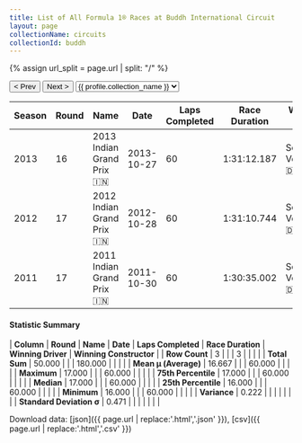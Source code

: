 ```yaml
---
title: List of All Formula 1® Races at Buddh International Circuit
layout: page
collectionName: circuits
collectionId: buddh
---
```


{% assign url_split = page.url | split: "/" %}
<div id="collection-navigation">
<button onclick="selector.options[selector.selectedIndex-1].value && (window.location = selector.options[selector.selectedIndex-1].value);">&lt; Prev</button>
<button onclick="selector.options[selector.selectedIndex+1].value && (window.location = selector.options[selector.selectedIndex+1].value);">Next &gt;</button>
<select id="selector" onchange="this.options[this.selectedIndex].value && (window.location = this.options[this.selectedIndex].value);">
  {% for collectionId in site.data[page.collectionName].refs %}
    {% if collectionId == page.collectionId %}
      {% assign selected = "selected" %}
    {% else %}
      {% assign selected = "" %}
    {% endif %}
    {% assign profile = site.data[page.collectionName][collectionId].profile %}
    <option value="/f1/{{ page.collectionName }}/{{ collectionId }}/{{ url_split[4] }}" {{ selected }}>{{ profile.collection_name }}</option>
  {% endfor %}
</select>
</div>

| Season | Round | Name | Date | Laps Completed | Race Duration | Winning Driver | Winning Constructor |
|--|--|--|--|--|--|--|--|
| 2013 | 16 | 2013 Indian Grand Prix 🇮🇳 | 2013-10-27 | 60 | 1:31:12.187 | Sebastian Vettel 🇩🇪 | Red Bull 🇦🇹 |
| 2012 | 17 | 2012 Indian Grand Prix 🇮🇳 | 2012-10-28 | 60 | 1:31:10.744 | Sebastian Vettel 🇩🇪 | Red Bull 🇦🇹 |
| 2011 | 17 | 2011 Indian Grand Prix 🇮🇳 | 2011-10-30 | 60 | 1:30:35.002 | Sebastian Vettel 🇩🇪 | Red Bull 🇦🇹 |

#### Statistic Summary

| **Column** | **Round** | **Name** | **Date** | **Laps Completed** | **Race Duration** | **Winning Driver** | **Winning Constructor** |
| **Row Count** | 3 |  |  | 3 |  |  |  |
| **Total Sum** | 50.000 |  |  | 180.000 |  |  |  |
| **Mean μ (Average)** | 16.667 |  |  | 60.000 |  |  |  |
| **Maximum** | 17.000 |  |  | 60.000 |  |  |  |
| **75th Percentile** | 17.000 |  |  | 60.000 |  |  |  |
| **Median** | 17.000 |  |  | 60.000 |  |  |  |
| **25th Percentile** | 16.000 |  |  | 60.000 |  |  |  |
| **Minimum** | 16.000 |  |  | 60.000 |  |  |  |
| **Variance** | 0.222 |  |  |  |  |  |  |
| **Standard Deviation σ** | 0.471 |  |  |  |  |  |  |

Download data: [json]({{ page.url | replace:'.html','.json' }}), [csv]({{ page.url | replace:'.html','.csv' }})
